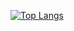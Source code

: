 [![Top Langs](https://github-readme-stats.vercel.app/api/top-langs/?username=eityamo&theme=gruvbox
)](https://github.com/anuraghazra/github-readme-stats)

